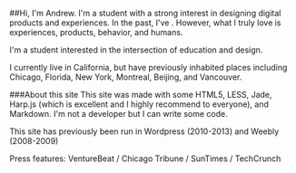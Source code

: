 <!---###My leaf, your leaf
The header of this site is by California artist, Michael Martin. All other work is by me.-->

##Hi, I'm Andrew.
I'm a student with a strong interest in designing digital products and experiences. In the past, I've . However, what I truly love is experiences, products, behavior, and humans. 

I'm a student interested in the intersection of education and design. 

I currently live in California, but have previously inhabited places including Chicago, Florida, New York, Montreal, Beijing, and Vancouver.


###About this site
This site was made with some HTML5, LESS, Jade, Harp.js (which is excellent and I highly recommend to everyone), and Markdown. I'm not a developer but I can write some code.

This site has previously been run in Wordpress (2010-2013) and Weebly (2008-2009)

Press features: VentureBeat / Chicago Tribune / SunTimes / TechCrunch